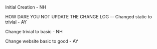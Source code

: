 Initial Creation - NH

HOW DARE YOU NOT UPDATE THE CHANGE LOG -- Changed static to trivial - AY

Change trivial to basic - NH

Change website basic to good - AY
